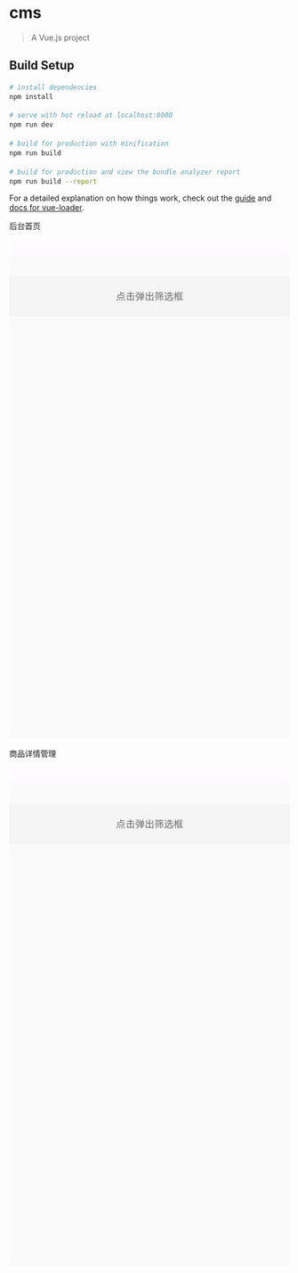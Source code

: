 # cms

> A Vue.js project

## Build Setup

``` bash
# install dependencies
npm install

# serve with hot reload at localhost:8080
npm run dev

# build for production with minification
npm run build

# build for production and view the bundle analyzer report
npm run build --report
```

For a detailed explanation on how things work, check out the [guide](http://vuejs-templates.github.io/webpack/) and [docs for vue-loader](http://vuejs.github.io/vue-loader).


后台首页

![image](https://github.com/872822645/danxuankuangDemo/blob/master/1.jpg)

商品详情管理

![image](https://github.com/872822645/danxuankuangDemo/blob/master/1.jpg)